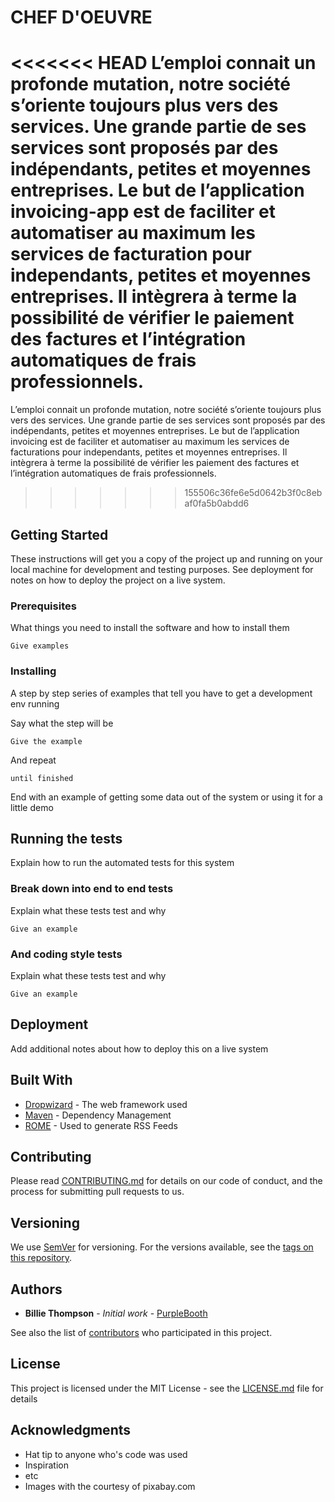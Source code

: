 # CHEF D'OEUVRE

<<<<<<< HEAD
L’emploi connait un profonde mutation, notre société s’oriente toujours plus vers des services. Une grande partie de ses services sont proposés par des indépendants, petites et moyennes entreprises. 
Le but de l’application invoicing-app est de faciliter et automatiser au maximum les services de facturation pour independants, petites et moyennes entreprises. 
Il intègrera à terme la possibilité de vérifier le paiement des factures et l’intégration automatiques de frais professionnels. 
=======
L’emploi connait un profonde mutation, notre société s’oriente toujours plus vers des services. Une grande partie de ses services sont proposés par des indépendants, petites et moyennes entreprises.
Le but de l’application invoicing est de faciliter et automatiser au maximum les services de facturations pour independants, petites et moyennes entreprises.
Il intègrera à terme la possibilité de vérifier les paiement des factures et l’intégration automatiques de frais professionnels.
>>>>>>> 155506c36fe6e5d0642b3f0c8ebaf0fa5b0abdd6

## Getting Started

These instructions will get you a copy of the project up and running on your local machine for development and testing purposes. See deployment for notes on how to deploy the project on a live system.

### Prerequisites

What things you need to install the software and how to install them

```
Give examples
```

### Installing

A step by step series of examples that tell you have to get a development env running

Say what the step will be

```
Give the example
```

And repeat

```
until finished
```

End with an example of getting some data out of the system or using it for a little demo

## Running the tests

Explain how to run the automated tests for this system

### Break down into end to end tests

Explain what these tests test and why

```
Give an example
```

### And coding style tests

Explain what these tests test and why

```
Give an example
```

## Deployment

Add additional notes about how to deploy this on a live system

## Built With

* [Dropwizard](http://www.dropwizard.io/1.0.2/docs/) - The web framework used
* [Maven](https://maven.apache.org/) - Dependency Management
* [ROME](https://rometools.github.io/rome/) - Used to generate RSS Feeds

## Contributing

Please read [CONTRIBUTING.md](https://gist.github.com/PurpleBooth/b24679402957c63ec426) for details on our code of conduct, and the process for submitting pull requests to us.

## Versioning

We use [SemVer](http://semver.org/) for versioning. For the versions available, see the [tags on this repository](https://github.com/your/project/tags).

## Authors

* **Billie Thompson** - *Initial work* - [PurpleBooth](https://github.com/PurpleBooth)

See also the list of [contributors](https://github.com/your/project/contributors) who participated in this project.

## License

This project is licensed under the MIT License - see the [LICENSE.md](LICENSE.md) file for details

## Acknowledgments

* Hat tip to anyone who's code was used
* Inspiration
* etc
* Images with the courtesy of pixabay.com
